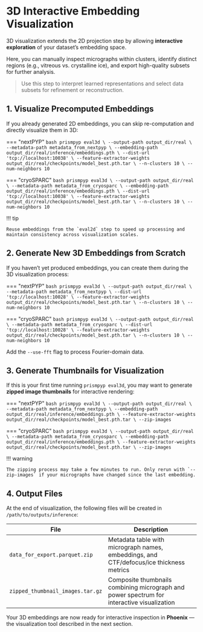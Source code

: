# 3D Interactive Embedding Visualization

3D visualization extends the 2D projection step by allowing **interactive exploration** of your dataset’s embedding space.  

Here, you can manually inspect micrographs within clusters, identify distinct regions (e.g., vitreous vs. crystalline ice), and export high-quality subsets for further analysis.

> Use this step to interpret learned representations and select data subsets for refinement or reconstruction.

## 1. Visualize Precomputed Embeddings

If you already generated 2D embeddings, you can skip re-computation and directly visualize them in 3D:

=== "nextPYP"
    ```bash
    prismpyp eval3d \
      --output-path output_dir/real \
      --metadata-path metadata_from_nextpyp \
      --embedding-path output_dir/real/inference/embeddings.pth \
      --dist-url 'tcp://localhost:10038' \
      --feature-extractor-weights output_dir/real/checkpoints/model_best.pth.tar \
      --n-clusters 10 \
      --num-neighbors 10
    ```

=== "cryoSPARC"
    ```bash
    prismpyp eval3d \
      --output-path output_dir/real \
      --metadata-path metadata_from_cryosparc \
      --embedding-path output_dir/real/inference/embeddings.pth \
      --dist-url 'tcp://localhost:10038' \
      --feature-extractor-weights output_dir/real/checkpoints/model_best.pth.tar \
      --n-clusters 10 \
      --num-neighbors 10
    ```

!!! tip
    
    Reuse embeddings from the `eval2d` step to speed up processing and maintain consistency across visualization scales.

## 2. Generate New 3D Embeddings from Scratch

If you haven’t yet produced embeddings, you can create them during the 3D visualization process:

=== "nextPYP"
    ```bash
    prismpyp eval3d \
      --output-path output_dir/real \
      --metadata-path metadata_from_nextpyp \
      --dist-url 'tcp://localhost:10028' \
      --feature-extractor-weights output_dir/real/checkpoints/model_best.pth.tar \
      --n-clusters 10 \
      --num-neighbors 10
    ```

=== "cryoSPARC"
    ```bash
    prismpyp eval3d \
      --output-path output_dir/real \
      --metadata-path metadata_from_cryosparc \
      --dist-url 'tcp://localhost:10028' \
      --feature-extractor-weights output_dir/real/checkpoints/model_best.pth.tar \
      --n-clusters 10 \
      --num-neighbors 10
    ```

Add the `--use-fft` flag to process Fourier-domain data.

## 3. Generate Thumbnails for Visualization

If this is your first time running `prismpyp eval3d`, you may want to generate **zipped image thumbnails** for interactive rendering:

=== "nextPYP"
    ```bash
    prismpyp eval3d \
      --output-path output_dir/real \
      --metadata-path metadata_from_nextpyp \
      --embedding-path output_dir/real/inference/embeddings.pth \
      --feature-extractor-weights output_dir/real/checkpoints/model_best.pth.tar \
      --zip-images
    ```

=== "cryoSPARC"
    ```bash
    prismpyp eval3d \
      --output-path output_dir/real \
      --metadata-path metadata_from_cryosparc \
      --embedding-path output_dir/real/inference/embeddings.pth \
      --feature-extractor-weights output_dir/real/checkpoints/model_best.pth.tar \
      --zip-images
    ```

!!! warning

    The zipping process may take a few minutes to run. Only rerun with `--zip-images` if your micrographs have changed since the last embedding.

## 4. Output Files

At the end of visualization, the following files will be created in `/path/to/outputs/inference`:

| File | Description |
|------|--------------|
| `data_for_export.parquet.zip` | Metadata table with micrograph names, embeddings, and CTF/defocus/ice thickness metrics |
| `zipped_thumbnail_images.tar.gz` | Composite thumbnails combining micrograph and power spectrum for interactive visualization |

Your 3D embeddings are now ready for interactive inspection in **Phoenix** — the visualization tool described in the next section.
